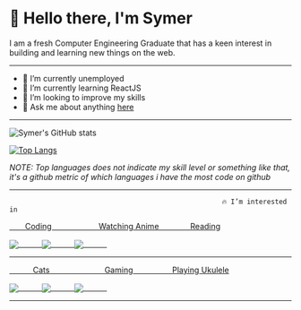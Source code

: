 <a name="Heading"></a>
#           👋  Hello there, I'm **Symer**
I am a fresh Computer Engineering Graduate that has a keen interest in building and learning new things on the web.
****
- 🔭 I’m currently unemployed
- 🌱 I’m currently learning ReactJS
- 👀 I’m looking to improve my skills
- 💬 Ask me about anything [here](https://www.facebook.com/symre.1998)
****

![Symer's GitHub stats](https://github-readme-stats.vercel.app/api?username=thatsymer&show_icons=true&theme=radical)


[![Top Langs](https://github-readme-stats.vercel.app/api/top-langs/?username=anuraghazra&layout=compact)](https://github.com/anuraghazra/github-readme-stats)

*NOTE: Top languages does not indicate my skill level or something like that, it's a github metric of which languages i have the most code on github*

****
                                                         🔥 I’m interested in
                                                         
                                                         
<a href="#">
 <p>&emsp;&emsp;Coding&emsp;&emsp;&emsp;&emsp;&emsp;&emsp;Watching Anime&emsp;&emsp;&emsp;&emsp;Reading</p>
  <img align="center" src="https://user-images.githubusercontent.com/84711212/123805881-066eb980-d921-11eb-8d09-977e04d2bdd2.gif" />&emsp;&emsp;&emsp;<img align="center" src="https://user-images.githubusercontent.com/84711212/123804894-34073300-d920-11eb-800d-5098cfeaec75.gif" />&emsp;&emsp;&emsp;<img align="center" src="https://user-images.githubusercontent.com/84711212/123804819-1e920900-d920-11eb-872b-6ddbf8a2e275.gif" />&emsp;&emsp;&emsp;<img align="center"
</a>
  
****
  
<a href="#">
 <p>&emsp;&emsp;&emsp;Cats&emsp;&emsp;&emsp;&emsp;&emsp;&emsp;&emsp;Gaming&emsp;&emsp;&emsp;&emsp;&emsp;Playing Ukulele</p>
  <img align="center"src="https://user-images.githubusercontent.com/84711212/123951585-87888800-d9d7-11eb-8867-09c01f109475.gif" />&emsp;&emsp;&emsp;<img align="center" src="https://user-images.githubusercontent.com/84711212/123805835-01116f00-d921-11eb-970d-b0c29c69129e.gif" />&emsp;&emsp;&emsp;<img align="center" src="https://user-images.githubusercontent.com/84711212/123805853-0373c900-d921-11eb-90a1-cb6a36943ba4.gif" />&emsp;&emsp;&emsp;
</a>


****

